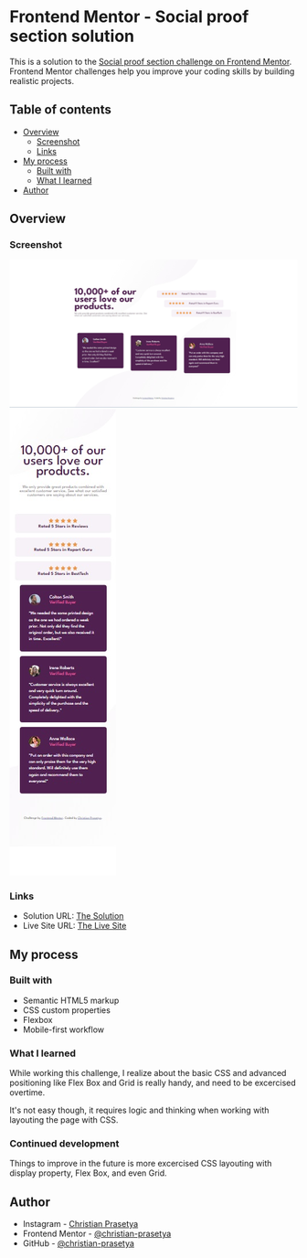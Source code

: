 # Frontend Mentor - Social proof section solution

This is a solution to the [Social proof section challenge on Frontend Mentor](https://www.frontendmentor.io/challenges/social-proof-section-6e0qTv_bA). Frontend Mentor challenges help you improve your coding skills by building realistic projects.

## Table of contents

- [Overview](#overview)
  - [Screenshot](#screenshot)
  - [Links](#links)
- [My process](#my-process)
  - [Built with](#built-with)
  - [What I learned](#what-i-learned)
- [Author](#author)

## Overview

### Screenshot

![The desktop version](./screenshot/desktop-version.jpg)
![The mobile version](./screenshot/mobile-version.jpg)

### Links

- Solution URL: [The Solution](https://github.com/christian-prasetya/social-proof-section)
- Live Site URL: [The Live Site](https://christian-prasetya.github.io/social-proof-section/)

## My process

### Built with

- Semantic HTML5 markup
- CSS custom properties
- Flexbox
- Mobile-first workflow

### What I learned

While working this challenge, I realize about the basic CSS and advanced positioning like Flex Box and Grid is really handy, and need to be excercised overtime.

It's not easy though, it requires logic and thinking when working with layouting the page with CSS.

### Continued development

Things to improve in the future is more excercised CSS layouting with display property, Flex Box, and even Grid.

## Author

- Instagram - [Christian Prasetya](https://www.instagram.com/cprasetya28)
- Frontend Mentor - [@christian-prasetya](https://www.frontendmentor.io/profile/christian-prasetya)
- GitHub - [@christian-prasetya](https://www.github.com/christian-prasetya)
